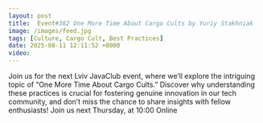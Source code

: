 ```yaml
---
layout: post
title:  Event#382 One More Time About Cargo Cults by Yuriy Stakhniak
image: /images/feed.jpg
tags: [Culture, Cargo Cult, Best Practices]
date: 2025-08-11 12:11:52 +0000
video: 
---
```


Join us for the next Lviv JavaClub event, where we’ll explore the intriguing topic of “One More Time About Cargo Cults.” Discover why understanding these practices is crucial for fostering genuine innovation in our tech community, and don’t miss the chance to share insights with fellow enthusiasts!
Join us next Thursday, at 10:00 Online
